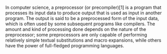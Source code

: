 In computer science, a preprocessor (or precompiler)[1] is a program that processes its input data to produce output that is used as input in another program. The output is said to be a preprocessed form of the input data, which is often used by some subsequent programs like compilers. The amount and kind of processing done depends on the nature of the preprocessor; some preprocessors are only capable of performing relatively simple textual substitutions and macro expansions, while others have the power of full-fledged programming languages. 
